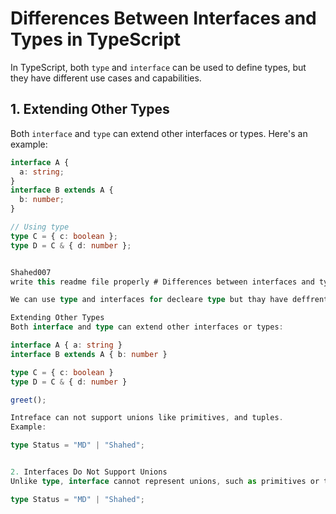 # Differences Between Interfaces and Types in TypeScript

In TypeScript, both `type` and `interface` can be used to define types, but they have different use cases and capabilities.

## 1. Extending Other Types

Both `interface` and `type` can extend other interfaces or types. Here's an example:

```typescript
interface A {
  a: string;
}
interface B extends A {
  b: number;
}

// Using type
type C = { c: boolean };
type D = C & { d: number };


Shahed007
write this readme file properly # Differences between interfaces and types in TypeScript

We can use type and interfaces for decleare type but thay have deffrente use case type ca

Extending Other Types
Both interface and type can extend other interfaces or types:

interface A { a: string }
interface B extends A { b: number }

type C = { c: boolean }
type D = C & { d: number }

greet();

Intreface can not support unions like primitives, and tuples.
Example:

type Status = "MD" | "Shahed";


2. Interfaces Do Not Support Unions
Unlike type, interface cannot represent unions, such as primitives or tuples. Here's an example:

type Status = "MD" | "Shahed";

```
